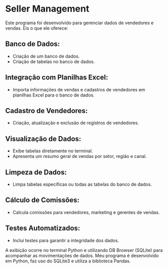 # Seller Management

Este programa foi desenvolvido para gerenciar dados de vendedores e vendas. Eis o que ele oferece:

## Banco de Dados:
- Criação de um banco de dados.
- Criação de tabelas no banco de dados.

## Integração com Planilhas Excel:
- Importa informações de vendas e cadastros de vendedores em planilhas Excel para o banco de dados.

## Cadastro de Vendedores:
- Criação, atualização e exclusão de registros de vendedores.

## Visualização de Dados:
- Exibe tabelas diretamente no terminal.
- Apresenta um resumo geral de vendas por setor, região e canal.

## Limpeza de Dados:
- Limpa tabelas específicas ou todas as tabelas do banco de dados.

## Cálculo de Comissões:
- Calcula comissões para vendedores, marketing e gerentes de vendas.

## Testes Automatizados:
- Inclui testes para garantir a integridade dos dados.

A exibição ocorre no terminal Python e utilizando DB Browser (SQLite) para acompanhar as movimentações de dados. Meu programa é desenvolvido em Python, faz uso do SQLite3 e utiliza a biblioteca Pandas.





